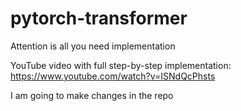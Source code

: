 # pytorch-transformer
Attention is all you need implementation

YouTube video with full step-by-step implementation: https://www.youtube.com/watch?v=ISNdQcPhsts

I am going to make changes in the repo

